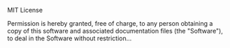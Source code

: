 MIT License

Permission is hereby granted, free of charge, to any person obtaining a copy
of this software and associated documentation files (the "Software"), to deal
in the Software without restriction...


